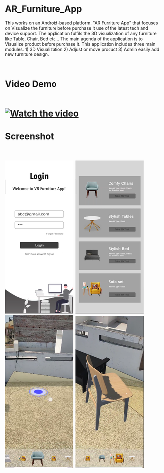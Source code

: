 # AR_Furniture_App

This works on an Android-based platform. "AR Furniture App" that focuses on Visualize the furniture before purchase it use of the latest tech and device support. The application fulfils the 3D visualization of any furniture like Table, Chair, Bed etc… The main agenda of the application is to Visualize product before purchase it.  This application includes three main modules. 1) 3D Visualization  2) Adjust or move product 3) Admin easily add new furniture design.

<br/>

<H1>Video Demo 
<br/><br/>


[![Watch the video](https://img.youtube.com/vi/JIKXt7rQke8/maxresdefault.jpg)](https://youtu.be/JIKXt7rQke8)

<H1>Screenshot
<br/><br/>
  
<p float="left">
  <img src="https://github.com/manavshah123/AR_Furniture_App/blob/main/op1.png" width="220" />
  <img src="https://github.com/manavshah123/AR_Furniture_App/blob/main/op2.png" width="220" /> 
  <img src="https://github.com/manavshah123/AR_Furniture_App/blob/main/op3.png" width="220" />
  <img src="https://github.com/manavshah123/AR_Furniture_App/blob/main/op4.png" width="220" />
</p>

 
